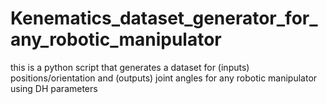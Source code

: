 # Kenematics_dataset_generator_for_any_robotic_manipulator
this is a python script that generates a dataset for (inputs) positions/orientation and (outputs) joint angles for any robotic manipulator using DH parameters
